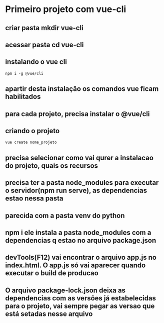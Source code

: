 # Primeiro projeto com vue-cli

## criar pasta mkdir vue-cli
## acessar pasta cd vue-cli
## instalando o vue cli
```
npm i -g @vue/cli
```
## apartir desta instalação os comandos vue ficam habilitados
## para cada projeto, precisa instalar o @vue/cli
## criando o projeto
```
vue create nome_projeto
```
## precisa selecionar como vai qurer a instalacao do projeto, quais os recursos

## precisa ter a pasta node_modules para executar o servidor(npm run serve), as dependencias estao nessa pasta
## parecida com a pasta venv do python

## npm i ele instala a pasta node_modules com a dependencias q estao no arquivo package.json

## devTools(F12) vai encontrar o arquivo app.js no index.html. O app.js só vai aparecer quando executar o build de producao

## O arquivo package-lock.json deixa as dependencias com as versões já estabelecidas para o projeto, vai sempre pegar as versao que está setadas nesse arquivo

